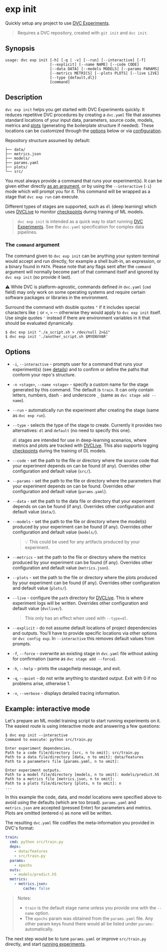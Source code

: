 # exp init

Quickly setup any project to use [DVC Experiments].

> Requires a <abbr>DVC repository</abbr>, created with `git init` and
> `dvc init`.

## Synopsis

```usage
usage: dvc exp init [-h] [-q | -v] [--run] [--interactive] [-f]
                    [--explicit] [--name NAME] [--code CODE]
                    [--data DATA] [--models MODELS] [--params PARAMS]
                    [--metrics METRICS] [--plots PLOTS] [--live LIVE]
                    [--type {default,dl}]
                    [command]
```

## Description

`dvc exp init` helps you get started with DVC Experiments quickly. It reduces
repetitive DVC procedures by creating a `dvc.yaml` file that assumes standard
locations of your input data, <abbr>parameters</abbr>, source code, models,
<abbr>metrics</abbr> and [plots](/doc/command-reference/plots) (generating the
boilerplate structure if needed). These locations can be customized through the
[options](#options) below or via
[configuration](/doc/command-reference/config#exp).

Repository structure assumed by default:

```
├── data/
├── metrics.json
├── models/
├── params.yaml
├── plots/
└── src/
```

You must always provide a command that runs your experiment(s). It can be given
either directly [as an argument](#the-command-argument), or by using the
`--interactive` (`-i`) mode which will prompt you for it. This command will be
wrapped as a <abbr>stage</abbr> that `dvc exp run` can execute.

Different types of stages are supported, such as `dl` (deep learning) which uses
[DVCLive](/doc/dvclive) to monitor [checkpoints] during training of ML models.

> `dvc exp init` is intended as a quick way to start running [DVC Experiments].
> See the `dvc.yaml` specification for complex data pipelines.

[stage definition]:
  /doc/user-guide/project-structure/pipelines-files#stage-entries
[checkpoints]: /doc/user-guide/experiment-management/checkpoints
[dvc experiments]: /doc/user-guide/experiment-management/experiments-overview

### The `command` argument

The command given to `dvc exp init` can be anything your system terminal would
accept and run directly, for example a shell built-in, an expression, or a
binary found in `PATH`. Please note that any flags sent after the `command`
argument will normally become part of that command itself and ignored by
`dvc exp init` (so provide it last).

⚠️ While DVC is platform-agnostic, commands defined in `dvc.yaml` (`cmd` field)
may only work on some operating systems and require certain software packages or
libraries in the environment.

Surround the command with double quotes `"` if it includes special characters
like `|` or `<`, `>` -- otherwise they would apply to `dvc exp init` itself. Use
single quotes `'` instead if there are environment variables in it that should
be evaluated dynamically.

```dvc
$ dvc exp init "./a_script.sh > /dev/null 2>&1"
$ dvc exp init './another_script.sh $MYENVVAR'
```

## Options

- `-i`, `--interactive` - prompts user for a command that runs your
  experiment(s) (see [details](#the-command-argument)) and to confirm or define
  the paths that conform your repo's structure.

- `-n <stage>`, `--name <stage>` - specify a custom name for the stage generated
  by this command. The default is `train`. It can only contain letters, numbers,
  dash `-` and underscore `_` (same as `dvc stage add --name`).

- `--run` - automatically run the experiment after creating the stage (same as
  `dvc exp run`).

- `--type` - selects the type of the stage to create. Currently it provides two
  alternatives: `dl` and `default` (no need to specify this one).

  `dl` stages are intended for use in deep-learning scenarios, where metrics and
  plots are tracked with [DVCLive](/doc/dvclive). This also supports logging
  [checkpoints](/doc/command-reference/exp/run#checkpoints) during the training
  of DL models.

- `--code` - set the path to the file or directory where the source code that
  your experiment depends on can be found (if any). Overrides other
  configuration and default value (`src/`).

- `--params` - set the path to the file or directory where the
  </abbr>parameters</abbr> that your experiment depends on can be found.
  Overrides other configuration and default value (`params.yaml`).

- `--data` - set the path to the data file or directory that your experiment
  depends on can be found (if any). Overrides other configuration and default
  value (`data/`).

- `--models` - set the path to the file or directory where the model(s) produced
  by your experiment can be found (if any). Overrides other configuration and
  default value (`models/`).

  > 💡 This could be used for any artifacts produced by your experiment.

- `--metrics` - set the path to the file or directory where the metrics produced
  by your experiment can be found (if any). Overrides other configuration and
  default value (`metrics.json`).

- `--plots` - set the path to the file or directory where the plots produced by
  your experiment can be found (if any). Overrides other configuration and
  default value (`plots/`).

- `--live` - configure the `path` directory for [DVCLive](/doc/dvclive). This is
  where experiment logs will be written. Overrides other configuration and
  default value (`dvclive/`).

  > This only has an effect when used with `--type=dl`.

- `--explicit` - do not assume default locations of project dependencies and
  outputs. You'll have to provide specific locations via other options or
  `dvc config exp`. In `--interactive` this removes default values from prompts.

- `-f`, `--force` - overwrite an existing stage in `dvc.yaml` file without
  asking for confirmation (same as `dvc stage add --force`).

- `-h`, `--help` - prints the usage/help message, and exit.

- `-q`, `--quiet` - do not write anything to standard output. Exit with 0 if no
  problems arise, otherwise 1.

- `-v`, `--verbose` - displays detailed tracing information.

## Example: interactive mode

Let's prepare an ML model training script to start running experiments on it.
The easiest route is using interactive mode and answering a few questions:

```dvc
$ dvc exp init --interactive
Command to execute: python src/train.py

Enter experiment dependencies.
Path to a code file/directory [src, n to omit]: src/train.py
Path to a data file/directory [data, n to omit]: data/features
Path to a parameters file [params.yaml, n to omit]:

Enter experiment outputs.
Path to a model file/directory [models, n to omit]: models/predict.h5
Path to a metrics file [metrics.json, n to omit]:
Path to a plots file/directory [plots, n to omit]: n
...
```

In this example the code, data, and model locations were specified above to
avoid using the defaults (which are too broad). `params.yaml` and `metrics.json`
are accepted (pressed Enter) for <abbr>parameters</abbr> and
<abbr>metrics</abbr>. Plots are omitted (entered `n`) as none will be written.

The resulting `dvc.yaml` file codifies the meta-information you provided in
DVC's format:

```yaml
train:
  cmd: python src/train.py
  deps:
    - data/features
    - src/train.py
  params:
    - epochs
  outs:
    - models/predict.h5
  metrics:
    - metrics.json:
        cache: false
```

> Notes:
>
> - `train` is the default stage name unless you provide one with the `--name`
>   option.
> - The `epochs` param was obtained from the `params.yaml` file. Any other param
>   keys found there would all be listed under `params:` automatically.

The next step would be to tune `params.yaml` or improve `src/train.py` directly,
and start [running experiments](/doc/command-reference/exp/run).
